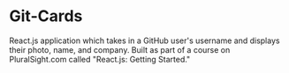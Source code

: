 # Git-Cards
React.js application which takes in a GitHub user's username and displays their photo, name, and company. Built as part of a course on PluralSight.com called "React.js: Getting Started."